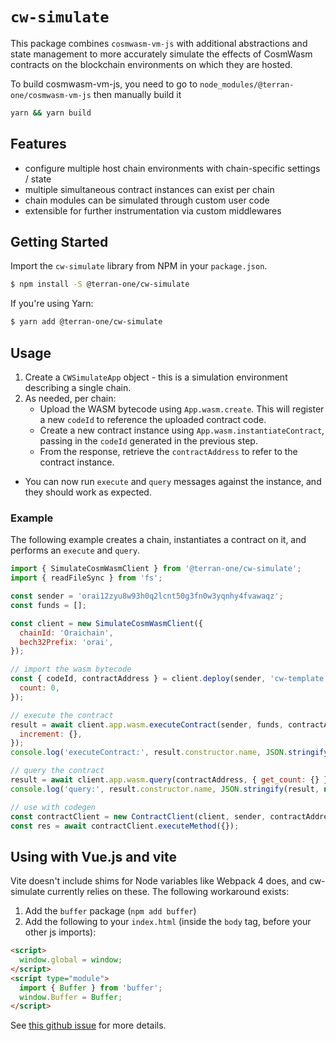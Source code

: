 # `cw-simulate`

This package combines `cosmwasm-vm-js` with additional abstractions and state management to
more accurately simulate the effects of CosmWasm contracts on the blockchain environments on which
they are hosted.

To build cosmwasm-vm-js, you need to go to `node_modules/@terran-one/cosmwasm-vm-js` then manually build it

```bash
yarn && yarn build
```

## Features

- configure multiple host chain environments with chain-specific settings / state
- multiple simultaneous contract instances can exist per chain
- chain modules can be simulated through custom user code
- extensible for further instrumentation via custom middlewares

## Getting Started

Import the `cw-simulate` library from NPM in your `package.json`.

```bash
$ npm install -S @terran-one/cw-simulate
```

If you're using Yarn:

```bash
$ yarn add @terran-one/cw-simulate
```

## Usage

1. Create a `CWSimulateApp` object - this is a simulation environment describing a single chain.
2. As needed, per chain:
   - Upload the WASM bytecode using `App.wasm.create`. This will register a new `codeId` to reference the uploaded contract code.
   - Create a new contract instance using `App.wasm.instantiateContract`, passing in the `codeId` generated in the previous step.
   - From the response, retrieve the `contractAddress` to refer to the contract instance.

- You can now run `execute` and `query` messages against the instance, and they should work as expected.

### Example

The following example creates a chain, instantiates a contract on it, and performs an `execute` and `query`.

```javascript
import { SimulateCosmWasmClient } from '@terran-one/cw-simulate';
import { readFileSync } from 'fs';

const sender = 'orai12zyu8w93h0q2lcnt50g3fn0w3yqnhy4fvawaqz';
const funds = [];

const client = new SimulateCosmWasmClient({
  chainId: 'Oraichain',
  bech32Prefix: 'orai',
});

// import the wasm bytecode
const { codeId, contractAddress } = client.deploy(sender, 'cw-template.wasm', {
  count: 0,
});

// execute the contract
result = await client.app.wasm.executeContract(sender, funds, contractAddress, {
  increment: {},
});
console.log('executeContract:', result.constructor.name, JSON.stringify(result, null, 2));

// query the contract
result = await client.app.wasm.query(contractAddress, { get_count: {} });
console.log('query:', result.constructor.name, JSON.stringify(result, null, 2));

// use with codegen
const contractClient = new ContractClient(client, sender, contractAddress);
const res = await contractClient.executeMethod({});
```

## Using with Vue.js and vite

Vite doesn't include shims for Node variables like Webpack 4 does, and cw-simulate currently relies on these. The following workaround exists:

1. Add the `buffer` package (`npm add buffer`)
2. Add the following to your `index.html` (inside the `body` tag, before your other js imports):

```html
<script>
  window.global = window;
</script>
<script type="module">
  import { Buffer } from 'buffer';
  window.Buffer = Buffer;
</script>
```

See [this github issue](https://github.com/vitejs/vite/issues/2618) for more details.

